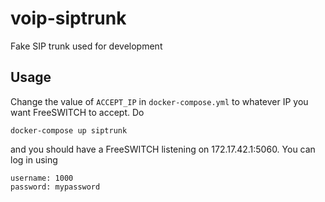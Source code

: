 # voip-siptrunk

Fake SIP trunk used for development

## Usage

Change the value of `ACCEPT_IP` in `docker-compose.yml` to whatever IP you want
FreeSWITCH to accept. Do

    docker-compose up siptrunk

and you should have a FreeSWITCH listening on 172.17.42.1:5060. You can log in
using

    username: 1000
    password: mypassword
